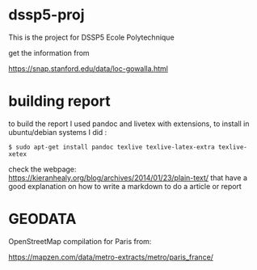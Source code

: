 dssp5-proj
==========


This is the project for DSSP5 Ecole Polytechnique 

get the information from

https://snap.stanford.edu/data/loc-gowalla.html



building report 
===============

to build the report I used pandoc and livetex with extensions, to install in ubuntu/debian systems I did :

    $ sudo apt-get install pandoc texlive texlive-latex-extra texlive-xetex 

check the webpage: https://kieranhealy.org/blog/archives/2014/01/23/plain-text/ that have a good explanation on how to write a markdown to do a article or report


GEODATA
=======

OpenStreetMap compilation for Paris from:

https://mapzen.com/data/metro-extracts/metro/paris_france/




